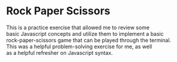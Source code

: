 # Rock Paper Scissors

This is a practice exercise that allowed me to review some\
basic Javascript concepts and utilize them to implement a basic\
rock-paper-scissors game that can be played through the terminal.\
This was a helpful problem-solving exercise for me, as well\
as a helpful refresher on Javascript syntax.
